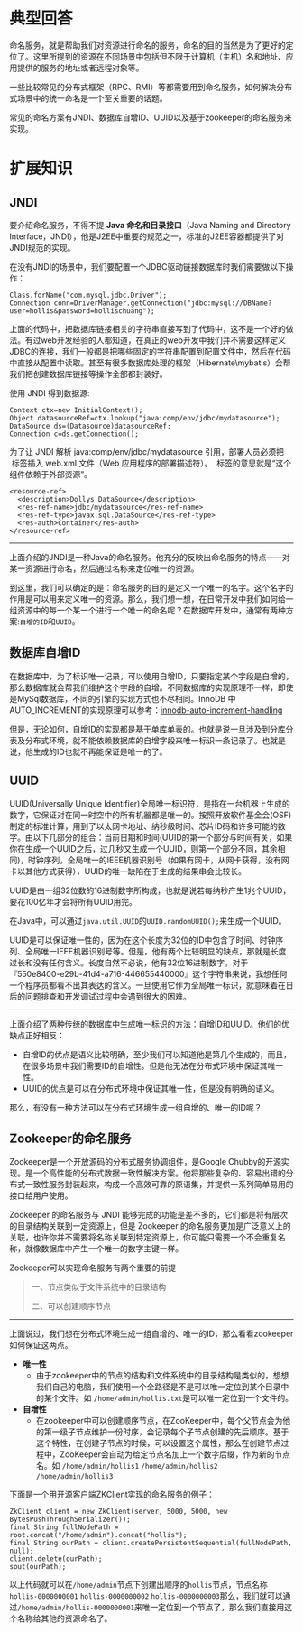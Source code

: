 # 典型回答


命名服务，就是帮助我们对资源进行命名的服务，命名的目的当然是为了更好的定位了。这里所提到的资源在不同场景中包括但不限于计算机（主机）名和地址、应用提供的服务的地址或者远程对象等。



一些比较常见的分布式框架（RPC、RMI）等都需要用到命名服务，如何解决分布式场景中的统一命名是一个至关重要的话题。



常见的命名方案有JNDI、数据库自增ID、UUID以及基于zookeeper的命名服务来实现。



# 扩展知识
## JNDI


要介绍命名服务，不得不提 **Java 命名和目录接口**（Java Naming and Directory Interface，JNDI），他是J2EE中重要的规范之一，标准的J2EE容器都提供了对JNDI规范的实现。



在没有JNDI的场景中，我们要配置一个JDBC驱动链接数据库时我们需要做以下操作：



```plain
Class.forName("com.mysql.jdbc.Driver");  
Connection conn=DriverManager.getConnection("jdbc:mysql://DBName?user=hollis&password=hollischuang");
```



上面的代码中，把数据库链接相关的字符串直接写到了代码中，这不是一个好的做法。有过web开发经验的人都知道，在真正的web开发中我们并不需要这样定义JDBC的连接，我们一般都是把哪些固定的字符串配置到配置文件中，然后在代码中直接从配置中读取。甚至有很多数据库处理的框架（Hibernate\mybatis）会帮我们把创建数据库链接等操作全部都封装好。



使用 JNDI 得到数据源:



```plain
Context ctx=new InitialContext();
Object datasourceRef=ctx.lookup("java:comp/env/jdbc/mydatasource");
DataSource ds=(Datasource)datasourceRef;
Connection c=ds.getConnection();
```



为了让 JNDI 解析 java:comp/env/jdbc/mydatasource 引用，部署人员必须把  标签插入 web.xml 文件（Web 应用程序的部署描述符）。  标签的意思就是“这个组件依赖于外部资源”。



```plain
<resource-ref>
  <description>Dollys DataSource</description>
  <res-ref-name>jdbc/mydatasource</res-ref-name>
  <res-ref-type>javax.sql.DataSource</res-ref-type>
  <res-auth>Container</res-auth>
</resource-ref>
```

---

上面介绍的JNDI是一种Java的命名服务。他充分的反映出命名服务的特点——对某一资源进行命名，然后通过名称来定位唯一的资源。



到这里，我们可以确定的是：命名服务的目的是定义一个唯一的名字。这个名字的作用是可以用来定义唯一的资源。那么，我们想一想，在日常开发中我们如何给一组资源中的每一个某一个进行一个唯一的命名呢？在数据库开发中，通常有两种方案:`自增的ID`和`UUID`。



## 数据库自增ID


在数据库中，为了标识唯一记录，可以使用自增ID，只要指定某个字段是自增的，那么数据库就会帮我们维护这个字段的自增。不同数据库的实现原理不一样，即使是MySql数据库，不同的引擎的实现方式也不尽相同。InnoDB 中AUTO_INCREMENT的实现原理可以参考：[innodb-auto-increment-handling](http://dev.mysql.com/doc/refman/5.6/en/innodb-auto-increment-handling.html)



但是，无论如何，自增ID的实现都是基于单库单表的。也就是说一旦涉及到分库分表及分布式环境，就不能依赖数据库的自增字段来唯一标识一条记录了。也就是说，他生成的ID也就不再能保证是唯一的了。



## UUID


UUID(Universally Unique Identifier)全局唯一标识符，是指在一台机器上生成的数字，它保证对在同一时空中的所有机器都是唯一的。按照开放软件基金会(OSF)制定的标准计算，用到了以太网卡地址、纳秒级时间、芯片ID码和许多可能的数字。由以下几部分的组合：当前日期和时间(UUID的第一个部分与时间有关，如果你在生成一个UUID之后，过几秒又生成一个UUID，则第一个部分不同，其余相同)，时钟序列，全局唯一的IEEE机器识别号（如果有网卡，从网卡获得，没有网卡以其他方式获得），UUID的唯一缺陷在于生成的结果串会比较长。



UUID是由一组32位数的16进制数字所构成，也就是说若每纳秒产生1兆个UUID，要花100亿年才会将所有UUID用完。



在Java中，可以通过`java.util.UUID`的`UUID.randomUUID();`来生成一个UUID。



UUID是可以保证唯一性的，因为在这个长度为32位的ID中包含了时间、时钟序列、全局唯一IEEE机器识别号等。但是，他有两个比较明显的缺点，那就是长度过长和没有任何含义。长度自然不必说，他有32位16进制数字。对于『550e8400-e29b-41d4-a716-446655440000』这个字符串来说，我想任何一个程序员都看不出其表达的含义。一旦使用它作为全局唯一标识，就意味着在日后的问题排查和开发调试过程中会遇到很大的困难。

---

上面介绍了两种传统的数据库中生成唯一标识的方法：自增ID和UUID。他们的优缺点正好相反：



+ 自增ID的优点是语义比较明确，至少我们可以知道他是第几个生成的，而且，在很多场景中我们需要ID的自增性。但是他无法在分布式环境中保证其唯一性。
+ UUID的优点是可以在分布式环境中保证其唯一性，但是没有明确的语义。



那么，有没有一种方法可以在分布式环境生成一组自增的、唯一的ID呢？



## Zookeeper的命名服务


Zookeeper是一个开放源码的分布式服务协调组件，是Google Chubby的开源实现。是一个高性能的分布式数据一致性解决方案。他将那些复杂的、容易出错的分布式一致性服务封装起来，构成一个高效可靠的原语集，并提供一系列简单易用的接口给用户使用。



Zookeeper 的命名服务与 JNDI 能够完成的功能是差不多的，它们都是将有层次的目录结构关联到一定资源上，但是 Zookeeper 的命名服务更加是广泛意义上的关联，也许你并不需要将名称关联到特定资源上，你可能只需要一个不会重复名称，就像数据库中产生一个唯一的数字主键一样。



Zookeeper可以实现命名服务有两个重要的前提



> 一、节点类似于文件系统中的目录结构
>
>  
>
> 二、可以创建顺序节点
>

---

上面说过，我们想在分布式环境生成一组自增的、唯一的ID，那么看看zookeeper如何保证这两点。



+  **唯一性** 
    - 由于zookeeper中的节点的结构和文件系统中的目录结构是类似的，想想我们自己的电脑，我们使用一个全路径是不是可以唯一定位到某个目录中的某个文件。如 `/home/admin/hollis.txt`是可以唯一定位到一个文件的。
+  **自增性** 
    - 在zookeeper中可以创建顺序节点，在ZooKeeper中，每个父节点会为他的第一级子节点维护一份时序，会记录每个子节点创建的先后顺序。基于这个特性，在创建子节点的时候，可以设置这个属性，那么在创建节点过程中，ZooKeeper会自动为给定节点名加上一个数字后缀，作为新的节点名。如 `/home/admin/hollis1` `/home/admin/hollis2` `/home/admin/hollis3`



下面是一个用开源客户端ZKClient实现的命名服务的例子：



```plain
ZkClient client = new ZkClient(server, 5000, 5000, new BytesPushThroughSerializer());
final String fullNodePath = root.concat("/home/admin").concat("hollis");
final String ourPath = client.createPersistentSequential(fullNodePath, null);
client.delete(ourPath);
sout(ourPath);
```



以上代码就可以在`/home/admin`节点下创建出顺序的`hollis`节点，节点名称`hollis-0000000001` `hollis-0000000002` `hollis-0000000003`那么，我们就可以通过`/home/admin/hollis-0000000001`来唯一定位到一个节点了，那么我们直接用这个名称给其他的资源命名了。

